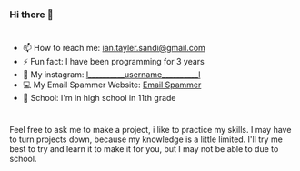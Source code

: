 ### Hi there 👋
#
- 📫 How to reach me: ian.tayler.sandi@gmail.com
- ⚡ Fun fact: I have been programming for 3 years
- 🤡 My instagram: [l__________username__________l](https://www.instagram.com/l__________username__________l/)
- 💻 My Email Spammer Website: [Email Spammer](https://faef-2600-1700-c3d0-89e0-00-30.ngrok.io/)
- 🏫 School: I'm in high school in 11th grade

#

Feel free to ask me to make a project, i like to practice my skills. I may have to turn projects down, because my knowledge is a little limited. I'll try me best to try and learn it to make it for you, but I may not be able to due to school.
